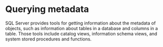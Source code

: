 # Querying metadata

SQL Server provides tools for getting information about the metadata of objects, such as information about tables in a database and columns in a table. Those tools include catalog views, information schema views, and system stored procedures and functions.